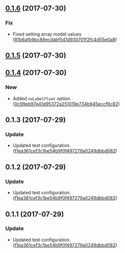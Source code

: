<a name="0.1.6"></a>
## [0.1.6](https://github.com/advanced-rest-client/raml-type-form-input/compare/0.1.5...0.1.6) (2017-07-30)


### Fix

* Fixed setting array model values ([81b6afb9bc88ecdabf541d930701f2fc4d55e0a8](https://github.com/advanced-rest-client/raml-type-form-input/commit/81b6afb9bc88ecdabf541d930701f2fc4d55e0a8))



<a name="0.1.5"></a>
## [0.1.5](https://github.com/advanced-rest-client/raml-type-form-input/compare/0.1.4...0.1.5) (2017-07-30)




<a name="0.1.4"></a>
## [0.1.4](https://github.com/advanced-rest-client/raml-type-form-input/compare/0.1.3...0.1.4) (2017-07-30)


### New

* Added `noLabelFloat` option. ([0c99eb97e41d95372a251019e734b945eccf6c82](https://github.com/advanced-rest-client/raml-type-form-input/commit/0c99eb97e41d95372a251019e734b945eccf6c82))



<a name="0.1.3"></a>
## 0.1.3 (2017-07-29)


### Update

* Updated test configuration. ([f1ea361cef3c1be54b9f0f497279a0249dbbd082](https://github.com/advanced-rest-client/raml-type-form-input/commit/f1ea361cef3c1be54b9f0f497279a0249dbbd082))



<a name="0.1.2"></a>
## 0.1.2 (2017-07-29)


### Update

* Updated test configuration. ([f1ea361cef3c1be54b9f0f497279a0249dbbd082](https://github.com/advanced-rest-client/raml-type-form-input/commit/f1ea361cef3c1be54b9f0f497279a0249dbbd082))



<a name="0.1.1"></a>
## 0.1.1 (2017-07-29)


### Update

* Updated test configuration. ([f1ea361cef3c1be54b9f0f497279a0249dbbd082](https://github.com/advanced-rest-client/raml-type-form-input/commit/f1ea361cef3c1be54b9f0f497279a0249dbbd082))



